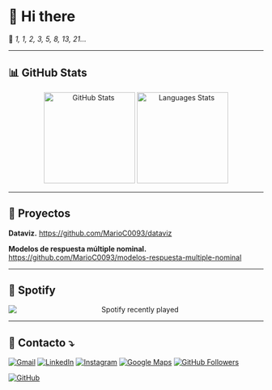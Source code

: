 <h1 align="left">👋 Hi there</h1>

📌 *1, 1, 2, 3, 5, 8, 13, 21...*  

---

## 📊 GitHub Stats
<div align="center">
  <img title="Stats" src="https://github-readme-stats.vercel.app/api?username=MarioC0093&show_icons=true&include_all_commits=true&count_private=true&theme=dracula&hide_border=true" height="180" alt="GitHub Stats" />
  <img title="Languages" src="https://github-readme-stats.vercel.app/api/top-langs?username=MarioC0093&layout=compact&langs_count=5&theme=dracula&hide_border=true" height="180" alt="Languages Stats" />
</div>

---

## 📢 Proyectos

**Dataviz.** https://github.com/MarioC0093/dataviz

**Modelos de respuesta múltiple nominal.** https://github.com/MarioC0093/modelos-respuesta-multiple-nominal

---

## 🎵 Spotify

<div  href="https://open.spotify.com/user/marius0093"; align="center">
   <img src="https://spotify-recently-played-readme.vercel.app/api?user=marius0093&count=5" alt="Spotify recently played" style="display: block; margin: auto;"/>
</div>

---

## 💌 Contacto ⤵️

<p align="left">
  <a href="mailto:mmario.ccamacho@gmail.com" title="Gmail">
  <img src="https://img.shields.io/badge/-Gmail-FF0000?style=flat-square&logo=gmail&logoColor=white" alt="Gmail"/></a>

  <a href="https://linkedin.com/in/mario-camacho-b98462ab" title="LinkedIn">
  <img src="https://img.shields.io/badge/-Linkedin-0e76a8?style=flat-square&logo=Linkedin&logoColor=white" alt="LinkedIn"/></a>

  <a href="https://www.instagram.com/pltshow_" title="Instagram">
  <img src="https://img.shields.io/badge/-Instagram-DF0174?style=flat-square&logo=instagram&logoColor=white" alt="Instagram"/></a>

  <a href="https://www.google.com/maps/@-3.70281250,40.45456250/" title="Google Maps">
  <img src="https://img.shields.io/badge/-Google_Maps-brightgreen?style=flat-square&logo=googlemaps&logoColor=white" alt="Google Maps"/></a>

  <a href="https://github.com/MarioC0093" title="GitHub" target="_blank">
  <img src="https://img.shields.io/github/followers/MarioC0093?label=Follow&style=social" alt="GitHub Followers"/> </a>


  [![GitHub](https://img.shields.io/github/followers/MarioC0093?label=Follow&style=social)](https://github.com/MarioC0093)
</p>

